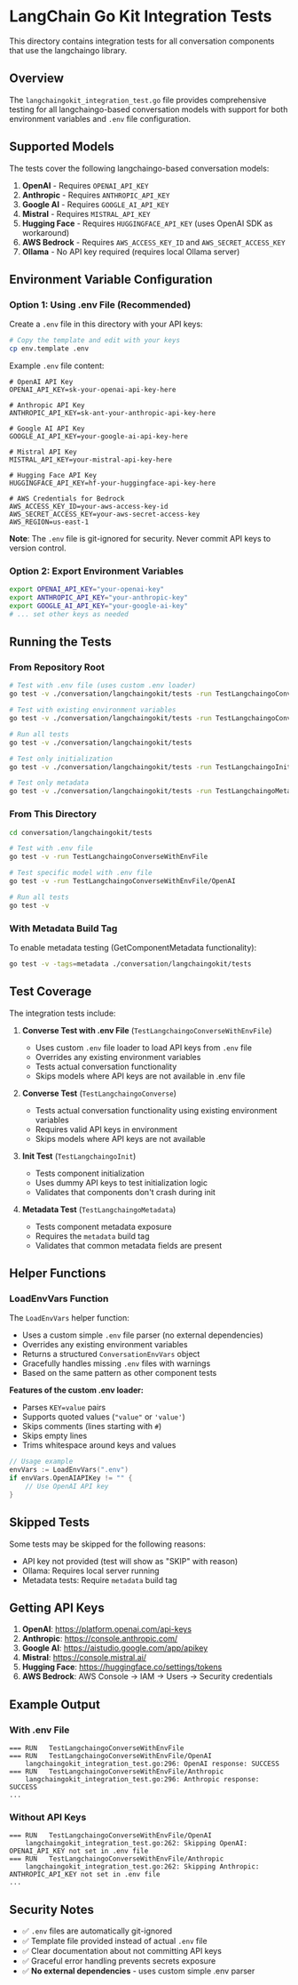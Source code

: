 # LangChain Go Kit Integration Tests

This directory contains integration tests for all conversation components that use the langchaingo library.

## Overview

The `langchaingokit_integration_test.go` file provides comprehensive testing for all langchaingo-based conversation models with support for both environment variables and `.env` file configuration.

## Supported Models

The tests cover the following langchaingo-based conversation models:

1. **OpenAI** - Requires `OPENAI_API_KEY`
2. **Anthropic** - Requires `ANTHROPIC_API_KEY`
3. **Google AI** - Requires `GOOGLE_AI_API_KEY`
4. **Mistral** - Requires `MISTRAL_API_KEY`
5. **Hugging Face** - Requires `HUGGINGFACE_API_KEY` (uses OpenAI SDK as workaround)
6. **AWS Bedrock** - Requires `AWS_ACCESS_KEY_ID` and `AWS_SECRET_ACCESS_KEY`
7. **Ollama** - No API key required (requires local Ollama server)

## Environment Variable Configuration

### Option 1: Using .env File (Recommended)

Create a `.env` file in this directory with your API keys:

```bash
# Copy the template and edit with your keys
cp env.template .env
```

Example `.env` file content:
```env
# OpenAI API Key
OPENAI_API_KEY=sk-your-openai-api-key-here

# Anthropic API Key  
ANTHROPIC_API_KEY=sk-ant-your-anthropic-api-key-here

# Google AI API Key
GOOGLE_AI_API_KEY=your-google-ai-api-key-here

# Mistral API Key
MISTRAL_API_KEY=your-mistral-api-key-here

# Hugging Face API Key
HUGGINGFACE_API_KEY=hf-your-huggingface-api-key-here

# AWS Credentials for Bedrock
AWS_ACCESS_KEY_ID=your-aws-access-key-id
AWS_SECRET_ACCESS_KEY=your-aws-secret-access-key
AWS_REGION=us-east-1
```

**Note**: The `.env` file is git-ignored for security. Never commit API keys to version control.

### Option 2: Export Environment Variables

```bash
export OPENAI_API_KEY="your-openai-key"
export ANTHROPIC_API_KEY="your-anthropic-key"
export GOOGLE_AI_API_KEY="your-google-ai-key"
# ... set other keys as needed
```

## Running the Tests

### From Repository Root

```bash
# Test with .env file (uses custom .env loader)
go test -v ./conversation/langchaingokit/tests -run TestLangchaingoConverseWithEnvFile

# Test with existing environment variables
go test -v ./conversation/langchaingokit/tests -run TestLangchaingoConverse

# Run all tests
go test -v ./conversation/langchaingokit/tests

# Test only initialization
go test -v ./conversation/langchaingokit/tests -run TestLangchaingoInit

# Test only metadata
go test -v ./conversation/langchaingokit/tests -run TestLangchaingoMetadata
```

### From This Directory

```bash
cd conversation/langchaingokit/tests

# Test with .env file
go test -v -run TestLangchaingoConverseWithEnvFile

# Test specific model with .env file
go test -v -run TestLangchaingoConverseWithEnvFile/OpenAI

# Run all tests
go test -v
```

### With Metadata Build Tag

To enable metadata testing (GetComponentMetadata functionality):

```bash
go test -v -tags=metadata ./conversation/langchaingokit/tests
```

## Test Coverage

The integration tests include:

1. **Converse Test with .env File** (`TestLangchaingoConverseWithEnvFile`)
   - Uses custom `.env` file loader to load API keys from `.env` file
   - Overrides any existing environment variables
   - Tests actual conversation functionality
   - Skips models where API keys are not available in .env file

2. **Converse Test** (`TestLangchaingoConverse`)
   - Tests actual conversation functionality using existing environment variables
   - Requires valid API keys in environment
   - Skips models where API keys are not available

3. **Init Test** (`TestLangchaingoInit`)
   - Tests component initialization
   - Uses dummy API keys to test initialization logic
   - Validates that components don't crash during init

4. **Metadata Test** (`TestLangchaingoMetadata`)
   - Tests component metadata exposure
   - Requires the `metadata` build tag
   - Validates that common metadata fields are present

## Helper Functions

### LoadEnvVars Function

The `LoadEnvVars` helper function:

- Uses a custom simple `.env` file parser (no external dependencies)
- Overrides any existing environment variables
- Returns a structured `ConversationEnvVars` object
- Gracefully handles missing `.env` files with warnings
- Based on the same pattern as other component tests

**Features of the custom .env loader:**
- Parses `KEY=value` pairs
- Supports quoted values (`"value"` or `'value'`)
- Skips comments (lines starting with `#`)
- Skips empty lines
- Trims whitespace around keys and values

```go
// Usage example
envVars := LoadEnvVars(".env")
if envVars.OpenAIAPIKey != "" {
    // Use OpenAI API key
}
```

## Skipped Tests

Some tests may be skipped for the following reasons:
- API key not provided (test will show as "SKIP" with reason)
- Ollama: Requires local server running
- Metadata tests: Require `metadata` build tag

## Getting API Keys

1. **OpenAI**: https://platform.openai.com/api-keys
2. **Anthropic**: https://console.anthropic.com/
3. **Google AI**: https://aistudio.google.com/app/apikey
4. **Mistral**: https://console.mistral.ai/
5. **Hugging Face**: https://huggingface.co/settings/tokens
6. **AWS Bedrock**: AWS Console -> IAM -> Users -> Security credentials

## Example Output

### With .env File
```
=== RUN   TestLangchaingoConverseWithEnvFile
=== RUN   TestLangchaingoConverseWithEnvFile/OpenAI
    langchaingokit_integration_test.go:296: OpenAI response: SUCCESS
=== RUN   TestLangchaingoConverseWithEnvFile/Anthropic
    langchaingokit_integration_test.go:296: Anthropic response: SUCCESS
...
```

### Without API Keys
```
=== RUN   TestLangchaingoConverseWithEnvFile/OpenAI
    langchaingokit_integration_test.go:262: Skipping OpenAI: OPENAI_API_KEY not set in .env file
=== RUN   TestLangchaingoConverseWithEnvFile/Anthropic
    langchaingokit_integration_test.go:262: Skipping Anthropic: ANTHROPIC_API_KEY not set in .env file
...
```

## Security Notes

- ✅ `.env` files are automatically git-ignored
- ✅ Template file provided instead of actual `.env` file
- ✅ Clear documentation about not committing API keys
- ✅ Graceful error handling prevents secrets exposure
- ✅ **No external dependencies** - uses custom simple .env parser 